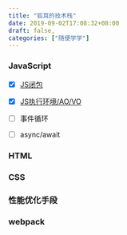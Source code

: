 ```yaml
---
title: "狐耳的技术栈"
date: 2019-09-02T17:08:32+08:00
draft: false,
categories: ["随便学学"]
---
```


### JavaScript  
- [x] [JS闭包](https://hueralin.github.io/2019/closure/)  
- [x] [JS执行环境/AO/VO](https://hueralin.github.io/2019/jsec/)  
- [ ] 事件循环  
- [ ] async/await  


### HTML  


### CSS  

### 性能优化手段  

### webpack  

### 

